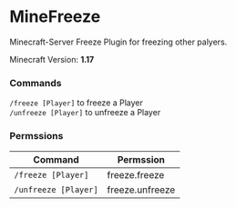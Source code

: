 # MineFreeze
Minecraft-Server Freeze Plugin for freezing other palyers.  

Minecraft Version: **1.17**  
### Commands
`/freeze [Player]` to freeze a Player  
`/unfreeze [Player]` to unfreeze a Player
### Permssions
| Command              | Permssion        |
| -------------------- | ---------------- |
| `/freeze [Player]`   | freeze.freeze    | 
| `/unfreeze [Player]` | freeze.unfreeze  |
